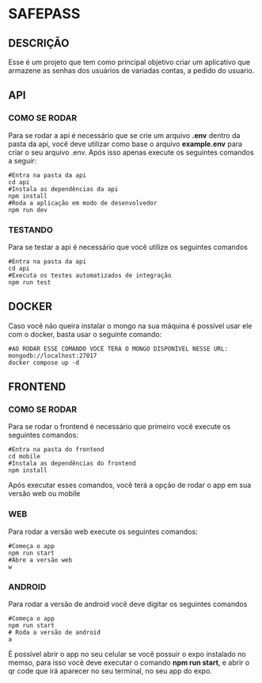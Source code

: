 # SAFEPASS

## DESCRIÇÃO

Esse é um projeto que tem como principal objetivo criar um aplicativo que armazene as senhas dos usuários de variadas contas, a pedido do usuario.

## API

### COMO SE RODAR

Para se rodar a api é necessário que se crie um arquivo **.env** dentro da pasta da api, você deve utilizar como base o arquivo **example.env** para criar o seu arquivo .env. Após isso apenas execute os seguintes comandos a seguir:

```
#Entra na pasta da api
cd api
#Instala as dependências da api
npm install
#Roda a aplicação em modo de desenvolvedor
npm run dev
```

### TESTANDO

Para se testar a api é necessário que você utilize os seguintes comandos

```
#Entra na pasta da api
cd api
#Executa os testes automatizados de integração
npm run test
```

## DOCKER

Caso você não queira instalar o mongo na sua máquina é possível usar ele com o docker, basta usar o seguinte comando:

```
#AO RODAR ESSE COMANDO VOCÊ TERÁ O MONGO DISPONÍVEL NESSE URL: mongodb://localhost:27017
docker compose up -d
```

## FRONTEND

### COMO SE RODAR

Para se rodar o frontend é necessário que primeiro você execute os seguintes comandos:

```
#Entra na pasta do frontend
cd mobile
#Instala as dependências do frontend
npm install
```

Após executar esses comandos, você terá a opção de rodar o app em sua versão web ou mobile

### WEB

Para rodar a versão web execute os seguintes comandos:

```
#Começa o app
npm run start
#Abre a versão web
w
```

### ANDROID

Para rodar a versão de android você deve digitar os seguintes comandos

```
#Começa o app
npm run start
# Roda a versão de android
a
```

É possível abrir o app no seu celular se você possuir o expo instalado no memso, para isso você deve executar o comando **npm run start**, e abrir o qr code que irá aparecer no seu terminal, no seu app do expo.